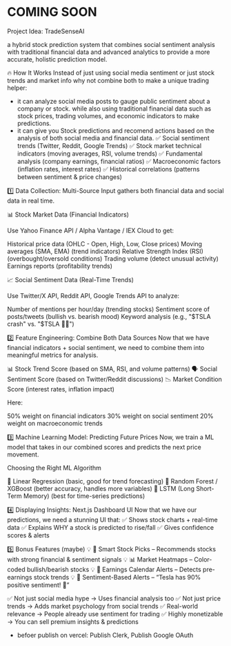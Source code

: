 # COMING SOON


Project Idea: TradeSenseAI
 

a hybrid stock prediction system that combines social sentiment analysis with traditional financial data and advanced analytics to provide a more accurate, holistic prediction model.

🔥 How It Works 
Instead of just using social media sentiment or just stock trends and market info why not combine both to make a unique trading helper:
- it can analyze social media posts to gauge public sentiment about a company or stock. while also using traditional financial data such as stock prices, trading volumes, and economic indicators to make predictions.
- it can give you Stock predictions and recomend actions based on the analysis of both social media and financial data.
✅ Social sentiment trends (Twitter, Reddit, Google Trends)
✅ Stock market technical indicators (moving averages, RSI, volume trends)
✅ Fundamental analysis (company earnings, financial ratios)
✅ Macroeconomic factors (inflation rates, interest rates)
✅ Historical correlations (patterns between sentiment & price changes)

1️⃣ Data Collection: Multi-Source Input
gathers both financial data and social data in real time.

📊 Stock Market Data (Financial Indicators)

Use Yahoo Finance API / Alpha Vantage / IEX Cloud to get:

Historical price data (OHLC - Open, High, Low, Close prices)
Moving averages (SMA, EMA) (trend indicators)
Relative Strength Index (RSI) (overbought/oversold conditions)
Trading volume (detect unusual activity)
Earnings reports (profitability trends)

📈 Social Sentiment Data (Real-Time Trends)

Use Twitter/X API, Reddit API, Google Trends API to analyze:

Number of mentions per hour/day (trending stocks)
Sentiment score of posts/tweets (bullish vs. bearish mood)
Keyword analysis (e.g., "$TSLA crash" vs. "$TSLA 🚀🚀")

2️⃣ Feature Engineering: Combine Both Data Sources
Now that we have financial indicators + social sentiment, we need to combine them into meaningful metrics for analysis.

📊 Stock Trend Score (based on SMA, RSI, and volume patterns)
🗣 Social Sentiment Score (based on Twitter/Reddit discussions)
📉 Market Condition Score (interest rates, inflation impact)

Here:

50% weight on financial indicators
30% weight on social sentiment
20% weight on macroeconomic trends

3️⃣ Machine Learning Model: Predicting Future Prices
Now, we train a ML model that takes in our combined scores and predicts the next price movement.

Choosing the Right ML Algorithm

🔹 Linear Regression (basic, good for trend forecasting)
🔹 Random Forest / XGBoost (better accuracy, handles more variables)
🔹 LSTM (Long Short-Term Memory) (best for time-series predictions)

4️⃣ Displaying Insights: Next.js Dashboard UI
Now that we have our predictions, we need a stunning UI that:
✅ Shows stock charts + real-time data
✅ Explains WHY a stock is predicted to rise/fall
✅ Gives confidence scores & alerts

5️⃣ Bonus Features (maybe)
💡 🚀 Smart Stock Picks – Recommends stocks with strong financial & sentiment signals
💡 📊 Market Heatmaps – Color-coded bullish/bearish stocks
💡 📅 Earnings Calendar Alerts – Detects pre-earnings stock trends
💡 📢 Sentiment-Based Alerts – “Tesla has 90% positive sentiment! 🚀”

✅ Not just social media hype → Uses financial analysis too
✅ Not just price trends → Adds market psychology from social trends
✅ Real-world relevance → People already use sentiment for trading
✅ Highly monetizable → You can sell premium insights & predictions


- befoer publish on vercel: Publish Clerk, Publish Google OAuth

